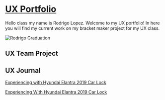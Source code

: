 # [UX Portfolio](https://github.com/UsabilityEngineering/ux-portfolio-rylopez838#ux-portfolio)
Hello class my name is Rodrigo Lopez. Welcome to my UX portfolio! In here you will find my current work on my bracket maker project for my UX class.

![Rodrigo Graduation](https://user-images.githubusercontent.com/112062392/186594675-7cd75fa3-dcb2-4308-907f-d02b32498baa.jpg)



## UX Team Project


## UX Journal


[Experiencing with Hyundai Elantra 2019 Car Lock](j01/)

[Experiencing With Hyundai Elantra 2019 Car Lock](j02/)


